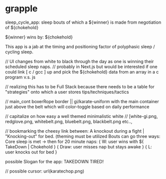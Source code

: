 # grapple
sleep_cycle_app: sleep bouts of which a ${winner} is made from negotiation of ${chokehold} 

${winner} wins by: ${chokehold}       

This app is a jab at the timing and positioning factor of polyphasic sleep / cycling sleep.

// UI changes from white to black through the day as one is winning their scheduled sleep naps. 
// probably in Next.js but would be interested if one could link [ c / gcc ] up and pick the ${chokehold} data from an array in a c program v.s. js 

// realizing this has to be Full Stack because there needs to be a table for "strategies" onto which a user stores tips/techniques/tactics

// main_cont boxerRope border ||  gi/karate-uniform with the main container just above the belt which will color-toggle based on daily performance

// capitalize on how easy a well themed minimalistic white 
// [white-gi.png, redglove.png, whitebelt.png, bluebelt.png, blackbelt.png etc.., 

// bookmarking the cheesy link between:     A knockout during a fight |      "Knocking-out" for bed.    (theming must be utilized
Bouts can go three ways:        Core sleep is met -> then for 20 minute naps: { W: user wins with ${ TakeDown | Chokehold } { Draw: user misses nap but stays awake } { L: user knocks out for bed } 

possible Slogan for the app: TAKEDOWN TIRED!

// possible cursor: url(karatechop.png)

